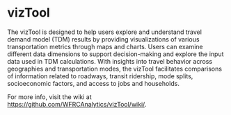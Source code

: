 # vizTool

The vizTool is designed to help users explore and understand travel demand model (TDM) results by providing visualizations of various transportation metrics through maps and charts. Users can examine different data dimensions to support decision-making and explore the input data used in TDM calculations. With insights into travel behavior across geographies and transportation modes, the vizTool facilitates comparisons of information related to roadways, transit ridership, mode splits, socioeconomic factors, and access to jobs and households.

For more info, visit the wiki at https://github.com/WFRCAnalytics/vizTool/wiki/.
